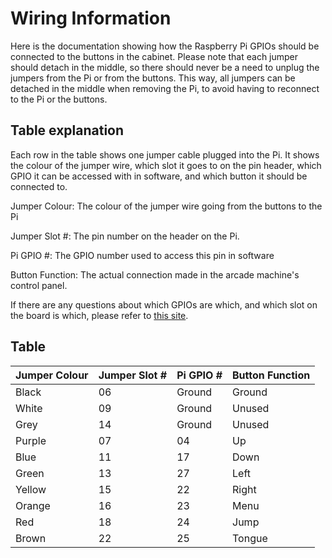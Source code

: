 # Wiring Information
Here is the documentation showing how the Raspberry Pi GPIOs should be connected to the buttons in the cabinet. Please note that each jumper should detach in the middle, so there should never be a need to unplug the jumpers from the Pi or from the buttons. This way, all jumpers can be detached in the middle when removing the Pi, to avoid having to reconnect to the Pi or the buttons.

## Table explanation

Each row in the table shows one jumper cable plugged into the Pi. It shows the colour of the jumper wire, which slot it goes to on the pin header, which GPIO it can be accessed with in software, and which button it should be connected to.

Jumper Colour: The colour of the jumper wire going from the buttons to the Pi

Jumper Slot #: The pin number on the header on the Pi.

Pi GPIO #: The GPIO number used to access this pin in software

Button Function: The actual connection made in the arcade machine's control panel.

If there are any questions about which GPIOs are which, and which slot on the board is which, please refer to [this site](https://pinout.xyz/).

## Table

| Jumper Colour | Jumper Slot # | Pi GPIO # | Button Function |
|---------------|---------------|-----------|-----------------|
| Black         | 06            | Ground    | Ground          |
| White         | 09            | Ground    | Unused          |
| Grey          | 14            | Ground    | Unused          |
| Purple        | 07            | 04        | Up              |
| Blue          | 11            | 17        | Down            |
| Green         | 13            | 27        | Left            |
| Yellow        | 15            | 22        | Right           |
| Orange        | 16            | 23        | Menu            |
| Red           | 18            | 24        | Jump            |
| Brown         | 22            | 25        | Tongue          |
